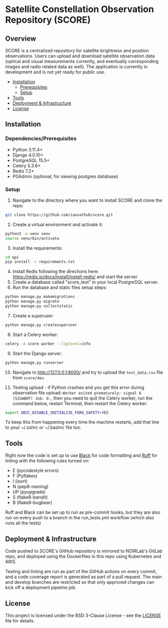 # Satellite Constellation Observation Repository (SCORE)

## Overview
SCORE is a centralized repository for satellite brightness and position observations. Users can upload and download satellite observation data (optical and visual measurements currently, and eventually corresponding images and radio related data as well). The application is currently in development and is not yet ready for public use.

- [Installation](#installation)
   * [Prerequisites](#prerequisites)
   * [Setup](#setup)
- [Tools](#tools)
- [Deployment & Infrastructure](#deployment-infrastructure)
- [License](#license)

<a name="installation"></a>
## Installation

<a name="dependencies"></a>
### Dependencies/Prerequisites
* Python 3.11.4+
* Django 4.0.10+
* PostgreSQL 15.5+
* Celery 5.3.6+
* Redis 7.2+
* PGAdmin (optional, for viewing postgres database)

<a name="setup"></a>
### Setup
1. Navigate to the directory where you want to install SCORE and clone the repo:
```bash
git clone https://github.com/iausathub/score.git
```
2. Create a virtual environment and activate it:
```bash
python3 -m venv venv
source venv/bin/activate
```
3. Install the requirements:
```bash
cd api
pip install -r requirements.txt
```
4. Install Redis following the directions here: https://redis.io/docs/install/install-redis/ and start the server
5. Create a database called "score_test" in your local PostgreSQL server.
6. Run the database and static files setup steps:
```bash
python manage.py makemigrations
python manage.py migrate
python manage.py collectstatic
```
7. Create a superuser:
```bash
python manage.py createsuperuser
```
8. Start a Celery worker:
```bash
celery -A score worker --loglevel=info
```
9. Start the Django server:
```bash
python manage.py runserver
```
10. Navigate to http://127.0.0.1:8000/ and try to upload the ```test_data.csv``` file from ```score/dev```.

11. Testing upload - if Python crashes and you get this error during observation file upload: ```Worker exited prematurely: signal 6 (SIGABRT) Job: 0.```, then you need to quit the Celery worker, run the command below, restart Terminal, then restart the Celery worker.
```bash
export OBJC_DISABLE_INITIALIZE_FORK_SAFETY=YES
```
To keep this from happening every time the machine restarts, add that line to your ~/.zshrc or ~/.bashrc file too.

<a name="tools"></a>
## Tools

Right now the code is set up to use [Black](https://black.readthedocs.io/en/stable/) for code formatting and [Ruff](https://docs.astral.sh/ruff/) for linting with the following rules turned on:
* E (pycodestyle errors)
* F (Pyflakes)
* I (isort)
* N (pep8-naming)
* UP (pyupgrade)
* S (flake8-bandit)
* B (flake8-bugbear)

Ruff and Black can be set up to run as pre-commit hooks, but they are also run on every push to a branch in the run_tests.yml workflow (which also runs all the tests)

<a name="deployment-infrastructure"></a>
## Deployment & Infrastructure
Code pushed to SCORE's GitHub repository is mirrored to NOIRLab's GitLab repo, and deployed using the Dockerfiles in this repo using Kubernetes and AWS.

Testing and linting are run as part of the GitHub actions on every commit, and a code coverage report is generated as part of a pull request. The main and develop branches are restricted so that only approved changes can kick off a deployment pipeline job.

<a name="license"></a>
## License
This project is licensed under the BSD 3-Clause License - see the [LICENSE](LICENSE) file for details.
